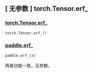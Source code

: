## [ 无参数 ] torch.Tensor.erf_

### [torch.Tensor.erf_](https://pytorch.org/docs/stable/generated/torch.Tensor.erf_.html)

```python
torch.Tensor.erf_()
```

### [paddle.erf_]()

```python
paddle.erf_(x)
```

两者功能一致，无参数。
